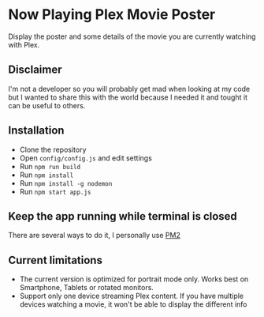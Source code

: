 # Now Playing Plex Movie Poster

Display the poster and some details of the movie you are currently watching with Plex.

## Disclaimer

I'm not a developer so you will probably get mad when looking at my code but I wanted to share this with the world because I needed it and tought it can be useful to others.

## Installation

- Clone the repository
- Open `config/config.js` and edit settings
- Run `npm run build`
- Run `npm install`
- Run `npm install -g nodemon`
- Run `npm start app.js`

## Keep the app running while terminal is closed

There are several ways to do it, I personally use [PM2](https://pm2.keymetrics.io/)

## Current limitations

- The current version is optimized for portrait mode only. Works best on Smartphone, Tablets or rotated monitors.
- Support only one device streaming Plex content. If you have multiple devices watching a movie, it won't be able to display the different info